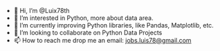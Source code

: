 - 👋 Hi, I’m @Luix78th
- 👀 I’m interested in Python, more about data area.
- 🌱 I’m currently improving Python libraries, like Pandas, Matplotlib, etc.
- 💞️ I’m looking to collaborate on Python Data Projects
- 📫 How to reach me drop me an email: jobs.luis78@gmail.com

<!---
Luix78th/Luix78th is a ✨ special ✨ repository because its `README.md` (this file) appears on your GitHub profile.
You can click the Preview link to take a look at your changes.
--->
